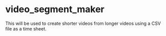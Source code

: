 # video_segment_maker
This will be used to create shorter videos from longer videos using a CSV file as a time sheet.
